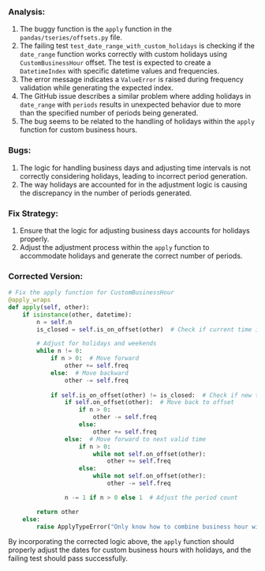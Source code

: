 ### Analysis:
1. The buggy function is the `apply` function in the `pandas/tseries/offsets.py` file.
2. The failing test `test_date_range_with_custom_holidays` is checking if the `date_range` function works correctly with custom holidays using `CustomBusinessHour` offset. The test is expected to create a `DatetimeIndex` with specific datetime values and frequencies.
3. The error message indicates a `ValueError` is raised during frequency validation while generating the expected index.
4. The GitHub issue describes a similar problem where adding holidays in `date_range` with `periods` results in unexpected behavior due to more than the specified number of periods being generated.
5. The bug seems to be related to the handling of holidays within the `apply` function for custom business hours.

### Bugs:
1. The logic for handling business days and adjusting time intervals is not correctly considering holidays, leading to incorrect period generation.
2. The way holidays are accounted for in the adjustment logic is causing the discrepancy in the number of periods generated.

### Fix Strategy:
1. Ensure that the logic for adjusting business days accounts for holidays properly.
2. Adjust the adjustment process within the `apply` function to accommodate holidays and generate the correct number of periods.

### Corrected Version:
```python
# Fix the apply function for CustomBusinessHour
@apply_wraps
def apply(self, other):
    if isinstance(other, datetime):
        n = self.n
        is_closed = self.is_on_offset(other)  # Check if current time is on offset

        # Adjust for holidays and weekends
        while n != 0:
            if n > 0:  # Move forward
                other += self.freq
            else:  # Move backward
                other -= self.freq
            
            if self.is_on_offset(other) != is_closed:  # Check if new time is on offset
                if self.on_offset(other):  # Move back to offset
                    if n > 0:
                        other -= self.freq
                    else:
                        other += self.freq
                else:  # Move forward to next valid time
                    if n > 0:
                        while not self.on_offset(other):
                            other += self.freq
                    else:
                        while not self.on_offset(other):
                            other -= self.freq

                n -= 1 if n > 0 else 1  # Adjust the period count

        return other
    else:
        raise ApplyTypeError("Only know how to combine business hour with datetime")
```

By incorporating the corrected logic above, the `apply` function should properly adjust the dates for custom business hours with holidays, and the failing test should pass successfully.